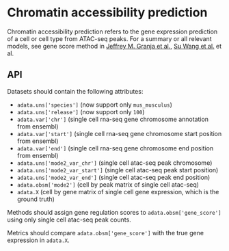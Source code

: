 # Chromatin accessibility prediction

Chromatin accessibility prediction refers to the gene expression prediction of a cell or cell type from ATAC-seq peaks. For a summary or all relevant models, see gene score method in [Jeffrey M. Granja et al.](https://www.biorxiv.org/content/10.1101/2020.04.28.066498v1), [Su Wang et al.](https://pubmed.ncbi.nlm.nih.gov/24263090/) et al.

## API

Datasets should contain the following attributes:

* `adata.uns['species']` (now support only `mus_musculus`)
* `adata.uns['release']` (now support only `100`)
* `adata.var['chr']` (single cell rna-seq gene chromosome annotation from ensembl)
* `adata.var['start']` (single cell rna-seq gene chromosome start position from ensembl)
* `adata.var['end']` (single cell rna-seq gene chromosome end position from ensembl)
* `adata.uns['mode2_var_chr']` (single cell atac-seq peak chromosome)
* `adata.uns['mode2_var_start']` (single cell atac-seq peak start position)
* `adata.uns['mode2_var_end']` (single cell atac-seq peak end position)
* `adata.obsm['mode2']` (cell by peak matrix of single cell atac-seq)
* `adata.X` (cell by gene matrix of single cell gene expression, which is the ground truth)

Methods should assign gene regulation scores to `adata.obsm['gene_score']` using only single cell atac-seq peak counts. 

Metrics should compare `adata.obsm['gene_score']` with the true gene expression in `adata.X`.

